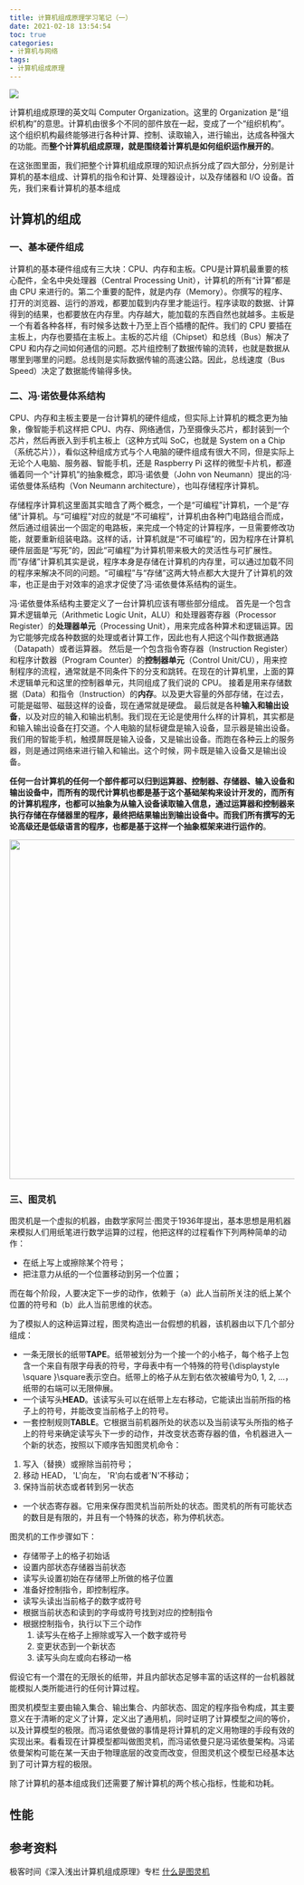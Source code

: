 ```yaml
---
title: 计算机组成原理学习笔记（一）
date: 2021-02-18 13:54:54
toc: true
categories: 
- 计算机与网络
tags:
- 计算机组成原理
---
```


<img src="/assets/computer-organization/01.png" />

计算机组成原理的英文叫 Computer Organization。这里的 Organization 是“组织机构”的意思。计算机由很多个不同的部件放在一起，变成了一个“组织机构”。这个组织机构最终能够进行各种计算、控制、读取输入，进行输出，达成各种强大的功能。而**整个计算机组成原理，就是围绕着计算机是如何组织运作展开的**。

<!-- more -->

在这张图里面，我们把整个计算机组成原理的知识点拆分成了四大部分，分别是计算机的基本组成、计算机的指令和计算、处理器设计，以及存储器和 I/O 设备。首先，我们来看计算机的基本组成

## 计算机的组成

### 一、基本硬件组成

计算机的基本硬件组成有三大块：CPU、内存和主板。CPU是计算机最重要的核心配件，全名中央处理器（Central Processing Unit），计算机的所有“计算”都是由 CPU 来进行的。第二个重要的配件，就是内存（Memory）。你撰写的程序、打开的浏览器、运行的游戏，都要加载到内存里才能运行。程序读取的数据、计算得到的结果，也都要放在内存里。内存越大，能加载的东西自然也就越多。主板是一个有着各种各样，有时候多达数十乃至上百个插槽的配件。我们的 CPU 要插在主板上，内存也要插在主板上。主板的芯片组（Chipset）和总线（Bus）解决了 CPU 和内存之间如何通信的问题。芯片组控制了数据传输的流转，也就是数据从哪里到哪里的问题。总线则是实际数据传输的高速公路。因此，总线速度（Bus Speed）决定了数据能传输得多快。

### 二、冯·诺依曼体系结构

CPU、内存和主板主要是一台计算机的硬件组成，但实际上计算机的概念更为抽象，像智能手机这样把 CPU、内存、网络通信，乃至摄像头芯片，都封装到一个芯片，然后再嵌入到手机主板上（这种方式叫 SoC，也就是 System on a Chip（系统芯片）），看似这种组成方式与个人电脑的硬件组成有很大不同，但是实际上无论个人电脑、服务器、智能手机，还是 Raspberry Pi 这样的微型卡片机，都遵循着同一个“计算机”的抽象概念，即冯·诺依曼（John von Neumann）提出的冯·诺依曼体系结构（Von Neumann architecture），也叫存储程序计算机。

存储程序计算机这里面其实暗含了两个概念，一个是“可编程”计算机，一个是“存储”计算机。与“可编程”对应的就是“不可编程”，计算机由各种门电路组合而成，然后通过组装出一个固定的电路板，来完成一个特定的计算程序，一旦需要修改功能，就要重新组装电路。这样的话，计算机就是“不可编程”的，因为程序在计算机硬件层面是“写死”的，因此“可编程”为计算机带来极大的灵活性与可扩展性。而“存储”计算机其实是说，程序本身是存储在计算机的内存里，可以通过加载不同的程序来解决不同的问题。“可编程”与“存储”这两大特点都大大提升了计算机的效率，也正是由于对效率的追求才促使了冯·诺依曼体系结构的诞生。

冯·诺依曼体系结构主要定义了一台计算机应该有哪些部分组成。
首先是一个包含算术逻辑单元（Arithmetic Logic Unit，ALU）和处理器寄存器（Processor Register）的**处理器单元**（Processing Unit），用来完成各种算术和逻辑运算。因为它能够完成各种数据的处理或者计算工作，因此也有人把这个叫作数据通路（Datapath）或者运算器。
然后是一个包含指令寄存器（Instruction Register）和程序计数器（Program Counter）的**控制器单元**（Control Unit/CU），用来控制程序的流程，通常就是不同条件下的分支和跳转。在现在的计算机里，上面的算术逻辑单元和这里的控制器单元，共同组成了我们说的 CPU。
接着是用来存储数据（Data）和指令（Instruction）的**内存**。以及更大容量的外部存储，在过去，可能是磁带、磁鼓这样的设备，现在通常就是硬盘。
最后就是各种**输入和输出设备**，以及对应的输入和输出机制。我们现在无论是使用什么样的计算机，其实都是和输入输出设备在打交道。个人电脑的鼠标键盘是输入设备，显示器是输出设备。我们用的智能手机，触摸屏既是输入设备，又是输出设备。而跑在各种云上的服务器，则是通过网络来进行输入和输出。这个时候，网卡既是输入设备又是输出设备。

**任何一台计算机的任何一个部件都可以归到运算器、控制器、存储器、输入设备和输出设备中，而所有的现代计算机也都是基于这个基础架构来设计开发的，而所有的计算机程序，也都可以抽象为从输入设备读取输入信息，通过运算器和控制器来执行存储在存储器里的程序，最终把结果输出到输出设备中。而我们所有撰写的无论高级还是低级语言的程序，也都是基于这样一个抽象框架来进行运作的**。

<img src="/assets/computer-organization/02.jpeg" width="600" />

### 三、图灵机

图灵机是一个虚拟的机器，由数学家阿兰·图灵于1936年提出，基本思想是用机器来模拟人们用纸笔进行数学运算的过程，他把这样的过程看作下列两种简单的动作：

- 在纸上写上或擦除某个符号；
- 把注意力从纸的一个位置移动到另一个位置；

而在每个阶段，人要决定下一步的动作，依赖于（a）此人当前所关注的纸上某个位置的符号和（b）此人当前思维的状态。

为了模拟人的这种运算过程，图灵构造出一台假想的机器，该机器由以下几个部分组成：

- 一条无限长的纸带**TAPE**。纸带被划分为一个接一个的小格子，每个格子上包含一个来自有限字母表的符号，字母表中有一个特殊的符号{\displaystyle \square }\square表示空白。纸带上的格子从左到右依次被编号为0, 1, 2, ...，纸带的右端可以无限伸展。
- 一个读写头**HEAD**。该读写头可以在纸带上左右移动，它能读出当前所指的格子上的符号，并能改变当前格子上的符号。
- 一套控制规则**TABLE**。它根据当前机器所处的状态以及当前读写头所指的格子上的符号来确定读写头下一步的动作，并改变状态寄存器的值，令机器进入一个新的状态，按照以下顺序告知图灵机命令：
 1. 写入（替换）或擦除当前符号；
 2. 移动 HEAD， 'L'向左， 'R'向右或者'N'不移动；
 3. 保持当前状态或者转到另一状态
- 一个状态寄存器。它用来保存图灵机当前所处的状态。图灵机的所有可能状态的数目是有限的，并且有一个特殊的状态，称为停机状态。

图灵机的工作步骤如下：

- 存储带子上的格子初始话
- 设置内部状态存储器当前状态
- 读写头设置初始在存储带上所做的格子位置
- 准备好控制指令，即控制程序。
 - 读写头读出当前格子的数字或符号
 - 根据当前状态和读到的字母或符号找到对应的控制指令
 - 根据控制指令，执行以下三个动作
    1. 读写头在格子上擦除或写入一个数字或符号
    2. 变更状态到一个新状态
    3. 读写头向左或向右移动一格

假设它有一个潜在的无限长的纸带，并且内部状态足够丰富的话这样的一台机器就能模拟人类所能进行的任何计算过程。

图灵机模型主要由输入集合、输出集合、内部状态、固定的程序指令构成，其主要意义在于清晰的定义了计算，定义出了通用机，同时证明了计算模型之间的等价，以及计算模型的极限。而冯诺依曼做的事情是将计算机的定义用物理的手段有效的实现出来。看看现在计算模型都叫做图灵机，而冯诺依曼只是冯诺依曼架构。冯诺依曼架构可能在某一天由于物理底层的改变而改变，但图灵机这个模型已经基本达到了可计算方程的极限。

除了计算机的基本组成我们还需要了解计算机的两个核心指标，性能和功耗。

## 性能


## 参考资料

极客时间《深入浅出计算机组成原理》专栏
[什么是图灵机](https://zhuanlan.zhihu.com/p/33288542)